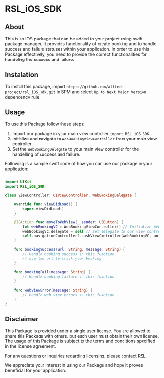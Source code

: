 # RSL_iOS_SDK

## About

This is an iOS package that can be added to your project using swift package manager. It provides functionality of create booking and to handle success and failure statuses within your application. In order to use this Package effectively, you need to provide the correct functionalities for handeling the success and failure.

## Instalation

To install this package, import `https://github.com/alttech-project/rsl_iOS_sdk.git` in SPM and select `Up to Next Major Version` dependency rule.

## Usage

To use this Package follow these steps:
1. Import our package in your main view controller `import RSL_iOS_SDK`.
2. Initialize and navigate to `WebBookingViewController` from your main view controller.
3. Set the `WebBookingDelegate` to your main view controller for the handelling of success and failure.

 Following is a sample swift code of how you can use our package in your application:

```swift

import UIKit
import RSL_iOS_SDK

class ViewController: UIViewController, WebBookingDelegate {
    
    override func viewDidLoad() {
        super.viewDidLoad()
    }

    @IBAction func moveToWebView(_ sender: UIButton) {
        let webBookingVC = WebBookingViewController() // Initialize WebBookingViewController
        webBookingVC.delegate = self // Set delegate to our view controller
        self.navigationController?.pushViewController(webBookingVC, animated: true) // Navigate to web booking controller
    }
    
    func bookingSuccess(url: String, message: String) {
        // Handle booking success in this function
        // use the url to track your booking
    }
    
    func bookingFail(message: String) {
        // Handle booking failure in this function
    }
    
    func webViewError(message: String) {
        // Handle web view errors in this function
    }
}

```

## Disclaimer

This Package is provided under a single user license. You are allowed to share this Package with others, but each user must obtain their own license. The usage of this Package is subject to the terms and conditions specified in the license agreement.

For any questions or inquiries regarding licensing, please contact RSL.

We appreciate your interest in using our Package and hope it proves beneficial for your application.
